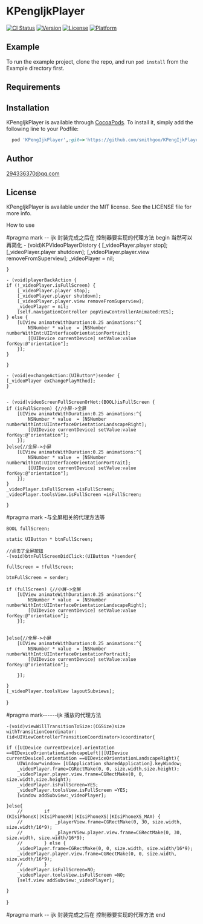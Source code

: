 # KPengIjkPlayer

[![CI Status](https://img.shields.io/travis/294336370@qq.com/KPengIjkPlayer.svg?style=flat)](https://travis-ci.org/294336370@qq.com/KPengIjkPlayer)
[![Version](https://img.shields.io/cocoapods/v/KPengIjkPlayer.svg?style=flat)](https://cocoapods.org/pods/KPengIjkPlayer)
[![License](https://img.shields.io/cocoapods/l/KPengIjkPlayer.svg?style=flat)](https://cocoapods.org/pods/KPengIjkPlayer)
[![Platform](https://img.shields.io/cocoapods/p/KPengIjkPlayer.svg?style=flat)](https://cocoapods.org/pods/KPengIjkPlayer)

## Example

To run the example project, clone the repo, and run `pod install` from the Example directory first.

## Requirements

## Installation

KPengIjkPlayer is available through [CocoaPods](https://cocoapods.org). To install
it, simply add the following line to your Podfile:

```ruby
  pod 'KPengIjkPlayer',:git=>'https://github.com/smithgoo/KPengIjkPlayer.git'

```

## Author

294336370@qq.com

## License

KPengIjkPlayer is available under the MIT license. See the LICENSE file for more info.


How to use

      
		
		
#pragma mark -- ijk 封装完成之后在 控制器要实现的代理方法 begin  当然可以再简化
	- (void)KPVideoPlayerDistory {
    [_videoPlayer.player stop];
    [_videoPlayer.player shutdown];
    [_videoPlayer.player.view removeFromSuperview];
    _videoPlayer = nil;
 
	}

	- (void)playerBackAction {
    if (!_videoPlayer.isFullScreen) {
        [_videoPlayer.player stop];
        [_videoPlayer.player shutdown];
        [_videoPlayer.player.view removeFromSuperview];
        _videoPlayer = nil;
        [self.navigationController popViewControllerAnimated:YES];
    } else {
        [UIView animateWithDuration:0.25 animations:^{
            NSNumber * value  = [NSNumber numberWithInt:UIInterfaceOrientationPortrait];
            [[UIDevice currentDevice] setValue:value forKey:@"orientation"];
        }];
    }
    
	}

	- (void)exchangeAction:(UIButton*)sender {
    [_videoPlayer exChangePlayMthod];
	}


	- (void)videoScreenFullScreenOrNot:(BOOL)isFullScreen {
    if (isFullScreen) {//小屏->全屏
        [UIView animateWithDuration:0.25 animations:^{
            NSNumber * value  = [NSNumber numberWithInt:UIInterfaceOrientationLandscapeRight];
            [[UIDevice currentDevice] setValue:value forKey:@"orientation"];
        }];
    }else{//全屏->小屏
        [UIView animateWithDuration:0.25 animations:^{
            NSNumber * value  = [NSNumber numberWithInt:UIInterfaceOrientationPortrait];
            [[UIDevice currentDevice] setValue:value forKey:@"orientation"];
        }];
    }
    _videoPlayer.isFullScreen =isFullScreen;
    _videoPlayer.toolsView.isFullScreen =isFullScreen;
    
	}


#pragma mark -与全屏相关的代理方法等

	BOOL fullScreen;

	static UIButton * btnFullScreen;

	//点击了全屏按钮
	-(void)btnFullScreenDidClick:(UIButton *)sender{
    
    fullScreen = !fullScreen;
    
    btnFullScreen = sender;
    
    if (fullScreen) {//小屏->全屏
        [UIView animateWithDuration:0.25 animations:^{
            NSNumber * value  = [NSNumber numberWithInt:UIInterfaceOrientationLandscapeRight];
            [[UIDevice currentDevice] setValue:value forKey:@"orientation"];
        }];
        
        
    }else{//全屏->小屏
        [UIView animateWithDuration:0.25 animations:^{
            NSNumber * value  = [NSNumber numberWithInt:UIInterfaceOrientationPortrait];
            [[UIDevice currentDevice] setValue:value forKey:@"orientation"];
            
        }];
        
    }
    [_videoPlayer.toolsView layoutSubviews];
}

#pragma mark------ijk 播放的代理方法

	-(void)viewWillTransitionToSize:(CGSize)size withTransitionCoordinator:(id<UIViewControllerTransitionCoordinator>)coordinator{
    
    if ([UIDevice currentDevice].orientation ==UIDeviceOrientationLandscapeLeft||[UIDevice currentDevice].orientation ==UIDeviceOrientationLandscapeRight){
        UIWindow*window= [UIApplication sharedApplication].keyWindow;
        _videoPlayer.frame=CGRectMake(0, 0, size.width,size.height);
        _videoPlayer.player.view.frame=CGRectMake(0, 0, size.width,size.height);
        _videoPlayer.isFullScreen=YES;
        _videoPlayer.toolsView.isFullScreen =YES;
        [window addSubview:_videoPlayer];
        
    }else{
        //        if (KIsiPhoneX||KIsiPhoneXR||KIsiPhoneXS||KIsiPhoneXS_MAX) {
        //            _playerView.frame=CGRectMake(0, 30, size.width, size.width/16*9);
        //            _playerView.player.view.frame=CGRectMake(0, 30, size.width, size.width/16*9);
        //        } else {
        _videoPlayer.frame=CGRectMake(0, 0, size.width, size.width/16*9);
        _videoPlayer.player.view.frame=CGRectMake(0, 0, size.width, size.width/16*9);
        //        }
        _videoPlayer.isFullScreen=NO;
        _videoPlayer.toolsView.isFullScreen =NO;
        [self.view addSubview:_videoPlayer];
        
    }
    
}

#pragma mark -- ijk 封装完成之后在 控制器要实现的代理方法 end

	
	
